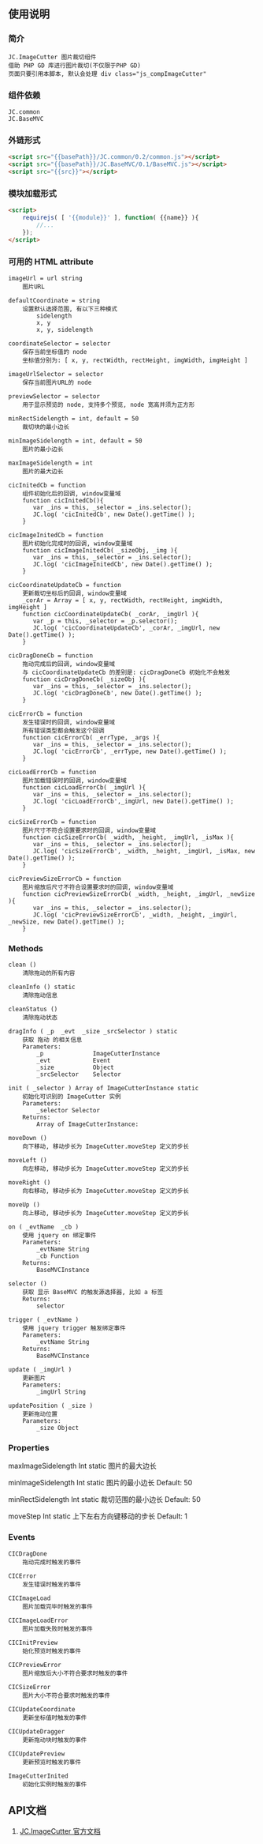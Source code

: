 ## 使用说明

### 简介
    JC.ImageCutter 图片裁切组件  
    借助 PHP GD 库进行图片裁切(不仅限于PHP GD)
    页面只要引用本脚本, 默认会处理 div class="js_compImageCutter"

### 组件依赖
    JC.common
    JC.BaseMVC

### 外链形式

```html
<script src="{{basePath}}/JC.common/0.2/common.js"></script>
<script src="{{basePath}}/JC.BaseMVC/0.1/BaseMVC.js"></script>
<script src="{{src}}"></script>
```

### 模块加载形式
```html
<script>
    requirejs( [ '{{module}}' ], function( {{name}} ){
        //...
    }); 
</script>
```

### 可用的 HTML attribute

    imageUrl = url string
        图片URL

    defaultCoordinate = string
        设置默认选择范围, 有以下三种模式 
            sidelength 
            x, y 
            x, y, sidelength

    coordinateSelector = selector
        保存当前坐标值的 node 
        坐标值分别为: [ x, y, rectWidth, rectHeight, imgWidth, imgHeight ]

    imageUrlSelector = selector
        保存当前图片URL的 node

    previewSelector = selector
        用于显示预览的 node, 支持多个预览, node 宽高并须为正方形

    minRectSidelength = int, default = 50
        裁切块的最小边长

    minImageSidelength = int, default = 50
        图片的最小边长

    maxImageSidelength = int
        图片的最大边长

    cicInitedCb = function
        组件初始化后的回调, window变量域
        function cicInitedCb(){
           var _ins = this, _selector = _ins.selector();
           JC.log( 'cicInitedCb', new Date().getTime() );
        }

    cicImageInitedCb = function
        图片初始化完成时的回调, window变量域
        function cicImageInitedCb( _sizeObj, _img ){
           var _ins = this, _selector = _ins.selector();
           JC.log( 'cicImageInitedCb', new Date().getTime() );
        }

    cicCoordinateUpdateCb = function
        更新裁切坐标后的回调, window变量域 
        _corAr = Array = [ x, y, rectWidth, rectHeight, imgWidth, imgHeight ]
        function cicCoordinateUpdateCb( _corAr, _imgUrl ){
           var _p = this, _selector = _p.selector();
           JC.log( 'cicCoordinateUpdateCb', _corAr, _imgUrl, new Date().getTime() );
        }

    cicDragDoneCb = function
        拖动完成后的回调, window变量域 
        与 cicCoordinateUpdateCb 的差别是: cicDragDoneCb 初始化不会触发
        function cicDragDoneCb( _sizeObj ){
           var _ins = this, _selector = _ins.selector();
           JC.log( 'cicDragDoneCb', new Date().getTime() );
        }

    cicErrorCb = function
        发生错误时的回调, window变量域 
        所有错误类型都会触发这个回调
        function cicErrorCb( _errType, _args ){
           var _ins = this, _selector = _ins.selector();
           JC.log( 'cicErrorCb', _errType, new Date().getTime() );
        }

    cicLoadErrorCb = function
        图片加载错误时的回调, window变量域
        function cicLoadErrorCb( _imgUrl ){
           var _ins = this, _selector = _ins.selector();
           JC.log( 'cicLoadErrorCb',_imgUrl, new Date().getTime() );
        }

    cicSizeErrorCb = function
        图片尺寸不符合设置要求时的回调, window变量域
        function cicSizeErrorCb( _width, _height, _imgUrl, _isMax ){
           var _ins = this, _selector = _ins.selector();
           JC.log( 'cicSizeErrorCb', _width, _height, _imgUrl, _isMax, new Date().getTime() );
        }

    cicPreviewSizeErrorCb = function
        图片缩放后尺寸不符合设置要求时的回调, window变量域
        function cicPreviewSizeErrorCb( _width, _height, _imgUrl, _newSize ){
           var _ins = this, _selector = _ins.selector();
           JC.log( 'cicPreviewSizeErrorCb', _width, _height, _imgUrl, _newSize, new Date().getTime() );
        }

### Methods

    clean ()
        清除拖动的所有内容

    cleanInfo () static
        清除拖动信息

    cleanStatus ()
        清除拖动状态

    dragInfo ( _p  _evt  _size _srcSelector ) static
        获取 拖动 的相关信息
        Parameters:
            _p              ImageCutterInstance
            _evt            Event
            _size           Object
            _srcSelector    Selector

    init ( _selector ) Array of ImageCutterInstance static
        初始化可识别的 ImageCutter 实例
        Parameters:
            _selector Selector
        Returns:
            Array of ImageCutterInstance:

    moveDown ()
        向下移动, 移动步长为 ImageCutter.moveStep 定义的步长

    moveLeft ()
        向左移动, 移动步长为 ImageCutter.moveStep 定义的步长

    moveRight ()
        向右移动, 移动步长为 ImageCutter.moveStep 定义的步长

    moveUp ()
        向上移动, 移动步长为 ImageCutter.moveStep 定义的步长

    on ( _evtName  _cb ) 
        使用 jquery on 绑定事件
        Parameters:
            _evtName String
            _cb Function
        Returns:
            BaseMVCInstance

    selector () 
        获取 显示 BaseMVC 的触发源选择器, 比如 a 标签
        Returns:
            selector

    trigger ( _evtName ) 
        使用 jquery trigger 触发绑定事件
        Parameters:
            _evtName String
        Returns:
            BaseMVCInstance

    update ( _imgUrl )
        更新图片
        Parameters:
            _imgUrl String

    updatePosition ( _size )
        更新拖动位置
        Parameters:
            _size Object

### Properties

maxImageSidelength Int static
    图片的最大边长

minImageSidelength Int static
    图片的最小边长
        Default: 50

minRectSidelength Int static
    裁切范围的最小边长
        Default: 50

moveStep Int static
    上下左右方向键移动的步长
        Default: 1

### Events
    CICDragDone 
        拖动完成时触发的事件

    CICError 
        发生错误时触发的事件

    CICImageLoad 
        图片加载完毕时触发的事件

    CICImageLoadError 
        图片加载失败时触发的事件

    CICInitPreview 
        始化预览时触发的事件

    CICPreviewError 
        图片缩放后大小不符合要求时触发的事件

    CICSizeError 
        图片大小不符合要求时触发的事件

    CICUpdateCoordinate 
        更新坐标值时触发的事件

    CICUpdateDragger 
        更新拖动块时触发的事件

    CICUpdatePreview 
        更新预览时触发的事件

    ImageCutterInited 
        初始化实例时触发的事件

## API文档
1. [JC.ImageCutter 官方文档](http://360.75team.com/~qiushaowei/jc2/docs_api/classes/JC.ImageCutter.html)

